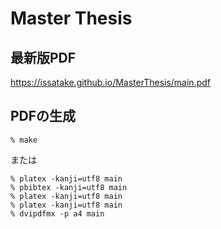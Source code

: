 Master Thesis
=====================================

最新版PDF
-----
https://issatake.github.io/MasterThesis/main.pdf

PDFの生成
-----

    % make

または

    % platex -kanji=utf8 main
    % pbibtex -kanji=utf8 main
    % platex -kanji=utf8 main
    % platex -kanji=utf8 main
    % dvipdfmx -p a4 main
